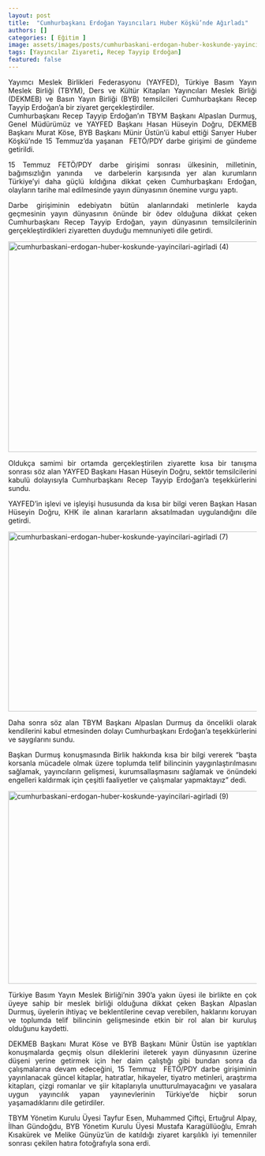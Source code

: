 ```yaml
---
layout: post
title:  "Cumhurbaşkanı Erdoğan Yayıncıları Huber Köşkü’nde Ağırladı"
authors: []
categories: [ Eğitim ]
image: assets/images/posts/cumhurbaskani-erdogan-huber-koskunde-yayincilari-agirladi-1.jpg
tags: [Yayıncılar Ziyareti, Recep Tayyip Erdoğan]
featured: false
---
```

<p style="text-align: justify;">
  Yayımcı Meslek Birlikleri Federasyonu (YAYFED), Türkiye Basım Yayın Meslek Birliği (TBYM), Ders ve Kültür Kitapları Yayıncıları Meslek Birliği (DEKMEB) ve Basın Yayın Birliği (BYB) temsilcileri Cumhurbaşkanı Recep Tayyip Erdoğan&#8217;a bir ziyaret gerçekleştirdiler.<br /> Cumhurbaşkanı Recep Tayyip Erdoğan’ın TBYM Başkanı Alpaslan Durmuş, Genel Müdürümüz ve YAYFED Başkanı Hasan Hüseyin Doğru, DEKMEB Başkanı Murat Köse, BYB Başkanı Münir Üstün’ü kabul ettiği Sarıyer Huber Köşkü’nde 15 Temmuz’da yaşanan  FETÖ/PDY darbe girişimi de gündeme getirildi.
</p>

<p style="text-align: justify;">
  15 Temmuz FETÖ/PDY darbe girişimi sonrası ülkesinin, milletinin, bağımsızlığın yanında  ve darbelerin karşısında yer alan kurumların Türkiye&#8217;yi daha güçlü kıldığına dikkat çeken Cumhurbaşkanı Erdoğan, olayların tarihe mal edilmesinde yayın dünyasının önemine vurgu yaptı.
</p>

<p style="text-align: justify;">
  Darbe girişiminin edebiyatın bütün alanlarındaki metinlerle kayda geçmesinin yayın dünyasının önünde bir ödev olduğuna dikkat çeken Cumhurbaşkanı Recep Tayyip Erdoğan, yayın dünyasının temsilcilerinin gerçekleştirdikleri ziyaretten duyduğu memnuniyeti dile getirdi.
</p>

<p style="text-align: justify;">
  <img class="alignnone wp-image-1426 size-large" src="http://blog.damlayayinevi.com.tr/wp-content/uploads/2016/08/cumhurbaskani-erdogan-huber-koskunde-yayincilari-agirladi-4-1024x706.jpg" alt="cumhurbaskani-erdogan-huber-koskunde-yayincilari-agirladi (4)" width="618" height="426" srcset="https://blog.damlayayinevi.com.tr/wp-content/uploads/2016/08/cumhurbaskani-erdogan-huber-koskunde-yayincilari-agirladi-4-1024x706.jpg 1024w, https://blog.damlayayinevi.com.tr/wp-content/uploads/2016/08/cumhurbaskani-erdogan-huber-koskunde-yayincilari-agirladi-4-300x207.jpg 300w, https://blog.damlayayinevi.com.tr/wp-content/uploads/2016/08/cumhurbaskani-erdogan-huber-koskunde-yayincilari-agirladi-4-768x530.jpg 768w" sizes="(max-width: 618px) 100vw, 618px" />
</p>

<p style="text-align: justify;">
  Oldukça samimi bir ortamda gerçekleştirilen ziyarette kısa bir tanışma sonrası söz alan YAYFED Başkanı Hasan Hüseyin Doğru, sektör temsilcilerini kabulü dolayısıyla Cumhurbaşkanı Recep Tayyip Erdoğan&#8217;a teşekkürlerini sundu.
</p>

<p style="text-align: justify;">
  YAYFED&#8217;in işlevi ve işleyişi hususunda da kısa bir bilgi veren Başkan Hasan Hüseyin Doğru, KHK ile alınan kararların aksatılmadan uygulandığını dile getirdi.
</p>

<p style="text-align: justify;">
  <img class="alignnone size-full wp-image-1428" src="http://128.199.62.132/wp-content/uploads/2016/08/cumhurbaskani-erdogan-huber-koskunde-yayincilari-agirladi-7.jpg" alt="cumhurbaskani-erdogan-huber-koskunde-yayincilari-agirladi (7)" width="600" height="364" srcset="https://blog.damlayayinevi.com.tr/wp-content/uploads/2016/08/cumhurbaskani-erdogan-huber-koskunde-yayincilari-agirladi-7.jpg 600w, https://blog.damlayayinevi.com.tr/wp-content/uploads/2016/08/cumhurbaskani-erdogan-huber-koskunde-yayincilari-agirladi-7-300x182.jpg 300w" sizes="(max-width: 600px) 100vw, 600px" />
</p>

<p style="text-align: justify;">
  Daha sonra söz alan TBYM Başkanı Alpaslan Durmuş da öncelikli olarak kendilerini kabul etmesinden dolayı Cumhurbaşkanı Erdoğan’a teşekkürlerini ve saygılarını sundu.
</p>

<p style="text-align: justify;">
  Başkan Durmuş konuşmasında Birlik hakkında kısa bir bilgi vererek “başta korsanla mücadele olmak üzere toplumda telif bilincinin yaygınlaştırılmasını sağlamak, yayıncıların gelişmesi, kurumsallaşmasını sağlamak ve önündeki engelleri kaldırmak için çeşitli faaliyetler ve çalışmalar yapmaktayız” dedi.
</p>

<p style="text-align: justify;">
  <img class="alignnone wp-image-1429" src="http://128.199.62.132/wp-content/uploads/2016/08/cumhurbaskani-erdogan-huber-koskunde-yayincilari-agirladi-9.jpg" alt="cumhurbaskani-erdogan-huber-koskunde-yayincilari-agirladi (9)" width="604" height="390" srcset="https://blog.damlayayinevi.com.tr/wp-content/uploads/2016/08/cumhurbaskani-erdogan-huber-koskunde-yayincilari-agirladi-9.jpg 737w, https://blog.damlayayinevi.com.tr/wp-content/uploads/2016/08/cumhurbaskani-erdogan-huber-koskunde-yayincilari-agirladi-9-300x194.jpg 300w" sizes="(max-width: 604px) 100vw, 604px" />
</p>

<p style="text-align: justify;">
  Türkiye Basım Yayın Meslek Birliği’nin 390’a yakın üyesi ile birlikte en çok üyeye sahip bir meslek birliği olduğuna dikkat çeken Başkan Alpaslan Durmuş, üyelerin ihtiyaç ve beklentilerine cevap verebilen, haklarını koruyan ve toplumda telif bilincinin gelişmesinde etkin bir rol alan bir kuruluş olduğunu kaydetti.
</p>

<p style="text-align: justify;">
  DEKMEB Başkanı Murat Köse ve BYB Başkanı Münir Üstün ise yaptıkları konuşmalarda geçmiş olsun dileklerini ileterek yayın dünyasının üzerine düşeni yerine getirmek için her daim çalıştığı gibi bundan sonra da çalışmalarına devam edeceğini, 15 Temmuz  FETÖ/PDY darbe girişiminin yayınlanacak güncel kitaplar, hatıratlar, hikayeler, tiyatro metinleri, araştırma kitapları, çizgi romanlar ve şiir kitaplarıyla unutturulmayacağını ve yasalara uygun yayıncılık yapan yayınevlerinin Türkiye&#8217;de hiçbir sorun yaşamadıklarını dile getirdiler.
</p>

<p style="text-align: justify;">
  TBYM Yönetim Kurulu Üyesi Tayfur Esen, Muhammed Çiftçi, Ertuğrul Alpay, İlhan Gündoğdu, BYB Yönetim Kurulu Üyesi Mustafa Karagüllüoğlu, Emrah Kısakürek ve Melike Günyüz’ün de katıldığı ziyaret karşılıklı iyi temenniler sonrası çekilen hatıra fotoğrafıyla sona erdi.
</p>
